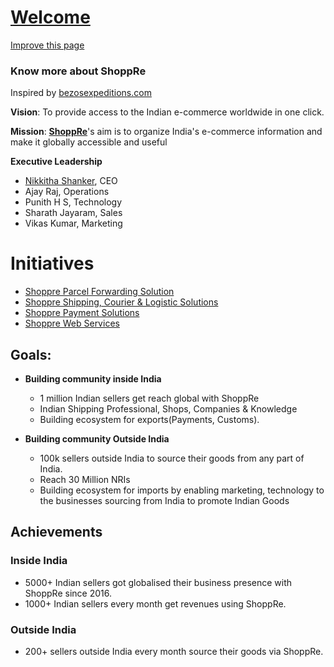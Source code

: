 # [Welcome](https://expeditions.shoppre.com)

[Improve this page](https://github.com/shoppre/expeditions/edit/master/docs/README.md)


### Know more about ShoppRe

Inspired by [bezosexpeditions.com](https://www.bezosexpeditions.com/)

**Vision**: To provide access to the Indian e-commerce worldwide in one click.

**Mission**: **[ShoppRe](https://www.shoppre.com)**'s aim is to organize India's e-commerce information and make it globally accessible and useful

**Executive Leadership**

- [Nikkitha Shanker](https://in.linkedin.com/in/nikkitha-shanker), CEO
- Ajay Raj, Operations
- Punith H S, Technology
- Sharath Jayaram, Sales
- Vikas Kumar, Marketing

# Initiatives

- [Shoppre Parcel Forwarding Solution](https://expeditions.shoppre.com/initiatives/shoppre-parcel-forwarding-solution.html)
- [Shoppre Shipping, Courier & Logistic Solutions](https://www.shopprecouriers.com)
- [Shoppre Payment Solutions](https://www.shopprepay.in)
- [Shoppre Web Services](https://expeditions.shoppre.com/initiatives/shoppre-web-services.html)

## Goals:

- **Building community inside India**
  - 1 million Indian sellers get reach global with ShoppRe
  - Indian Shipping Professional, Shops, Companies & Knowledge
  - Building ecosystem for exports(Payments, Customs).
  
- **Building community Outside India**
  - 100k sellers outside India to source their goods from any part of India.
  - Reach 30 Million NRIs
  - Building ecosystem for imports by enabling marketing, technology to the businesses sourcing from India to promote Indian Goods
  
  
## Achievements

### Inside India
- 5000+ Indian sellers got globalised their business presence with ShoppRe since 2016.
- 1000+ Indian sellers every month get revenues using ShoppRe.

### Outside India

- 200+ sellers outside India every month source their goods via ShoppRe.

